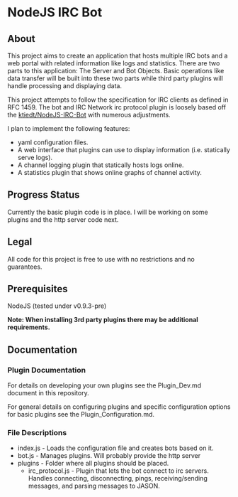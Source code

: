 # NodeJS IRC Bot
## About
This project aims to create an application that hosts multiple IRC bots and a web portal with related information like logs and statistics. There are two parts to this application: The Server and Bot Objects. Basic operations like data transfer will be built into these two parts while third party plugins will handle processing and displaying data.

This project attempts to follow the specification for IRC clients as defined in RFC 1459. The bot and IRC Network irc protocol plugin is loosely based off the [ktiedt/NodeJS-IRC-Bot](https://github.com/ktiedt/NodeJS-IRC-Bot) with numerous adjustments.

I plan to implement the following features: 
* yaml configuration files.
*  A web interface that plugins can use to display information (i.e. statically serve logs).
* A channel logging plugin that statically hosts logs online.
* A statistics plugin that shows online graphs of channel activity.

## Progress Status
Currently the basic plugin code is in place. I will be working on some plugins and the http server code next.

## Legal
All code for this project is free to use with no restrictions and no guarantees.

## Prerequisites

NodeJS (tested under v0.9.3-pre)

__Note: When installing 3rd party plugins there may be additional requirements.__

## Documentation

### Plugin Documentation
For details on developing your own plugins see the Plugin_Dev.md document in this repository.

For general details on configuring plugins and specific configuration options for basic plugins see the Plugin_Configuration.md.

### File Descriptions

* index.js - Loads the configuration file and creates bots based on it.
* bot.js - Manages plugins. Will probably provide the http server
* plugins - Folder where all plugins should be placed.
    * irc_protocol.js - Plugin that lets the bot connect to irc servers. Handles connecting, disconnecting, pings, receiving/sending messages, and parsing messages to JASON.

